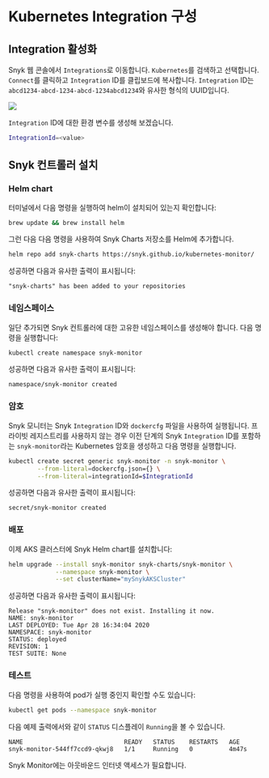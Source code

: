 # Kubernetes Integration 구성

## Integration 활성화

Snyk 웹 콘솔에서 `Integrations`로 이동합니다. `Kubernetes`를 검색하고 선택합니다. `Connect`를 클릭하고 `Integration` ID를 클립보드에 복사합니다. `Integration` ID는 `abcd1234-abcd-1234-abcd-1234abcd1234`와 유사한 형식의 UUID입니다.

![](https://partner-workshop-assets.s3.us-east-2.amazonaws.com/snyk\_integrations\_01.png)

`Integration` ID에 대한 환경 변수를 생성해 보겠습니다.

```bash
IntegrationId=<value>
```

## Snyk 컨트롤러 설치

### Helm chart

터미널에서 다음 명령을 실행하여 helm이 설치되어 있는지 확인합니다:

```bash
brew update && brew install helm
```

그런 다음 다음 명령을 사용하여 Snyk Charts 저장소를 Helm에 추가합니다.

```bash
helm repo add snyk-charts https://snyk.github.io/kubernetes-monitor/
```

성공하면 다음과 유사한 출력이 표시됩니다:

```
"snyk-charts" has been added to your repositories
```

### 네임스페이스

일단 추가되면 Snyk 컨트롤러에 대한 고유한 네임스페이스를 생성해야 합니다. 다음 명령을 실행합니다:

```bash
kubectl create namespace snyk-monitor
```

성공하면 다음과 유사한 출력이 표시됩니다:

```
namespace/snyk-monitor created
```

### 암호

Snyk 모니터는 Snyk `Integration` ID와 `dockercfg` 파일을 사용하여 실행됩니다. 프라이빗 레지스트리를 사용하지 않는 경우 이전 단계의 Snyk `Integration` ID를 포함하는 `snyk-monitor`라는 Kubernetes 암호을 생성하고 다음 명령을 실행합니다.

```bash
kubectl create secret generic snyk-monitor -n snyk-monitor \
        --from-literal=dockercfg.json={} \
        --from-literal=integrationId=$IntegrationId
```

성공하면 다음과 유사한 출력이 표시됩니다:

```
secret/snyk-monitor created
```

### 배포

이제 AKS 클러스터에 Snyk Helm chart를 설치합니다:

```bash
helm upgrade --install snyk-monitor snyk-charts/snyk-monitor \
             --namespace snyk-monitor \
             --set clusterName="mySnykAKSCluster"
```

성공하면 다음과 유사한 출력이 표시됩니다:

```
Release "snyk-monitor" does not exist. Installing it now.
NAME: snyk-monitor
LAST DEPLOYED: Tue Apr 28 16:34:04 2020
NAMESPACE: snyk-monitor
STATUS: deployed
REVISION: 1
TEST SUITE: None
```

### 테스트

다음 명령을 사용하여 pod가 실행 중인지 확인할 수도 있습니다:

```bash
kubectl get pods --namespace snyk-monitor
```

다음 예제 출력에서와 같이 `STATUS` 디스플레이 `Running`을 볼 수 있습니다.

```
NAME                            READY   STATUS    RESTARTS   AGE
snyk-monitor-544ff7ccd9-qkwj8   1/1     Running   0          4m47s
```

Snyk Monitor에는 아웃바운드 인터넷 액세스가 필요합니다.
